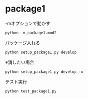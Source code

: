 
# package1

-mオプションで動かす    


```
python -m package1.mod2
```

パッケージ入れる    


```
python setup_package1.py develop
```

※消したい場合    

```
python setup_package1.py develop -u
```


テスト実行    


```
python test_package1.py
```